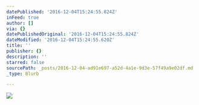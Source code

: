 ```yaml
---
datePublished: '2016-12-04T15:24:55.824Z'
inFeed: true
author: []
via: {}
datePublishedOriginal: '2016-12-04T15:24:55.824Z'
dateModified: '2016-12-04T15:24:55.620Z'
title: ''
publisher: {}
description: ''
starred: false
sourcePath: _posts/2016-12-04-ad91e697-a52d-4a1e-9d3e-57f49a9e02df.md
_type: Blurb

---
```

![](https://the-grid-user-content.s3-us-west-2.amazonaws.com/268292d8-bdd1-43b9-8dce-b99f4e34e189.jpg)